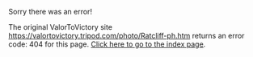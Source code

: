 

Sorry there was an error!

The original ValorToVictory site https://valortovictory.tripod.com/photo/Ratcliff-ph.htm returns an error code: 404 for this page. [Click here to go to the index page](../index.md).